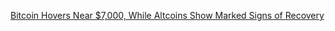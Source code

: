 [Bitcoin Hovers Near $7,000, While Altcoins Show Marked Signs of Recovery](https://cointelegraph.com/news/bitcoin-hovers-near-7-000-while-altcoins-show-marked-signs-of-recovery)